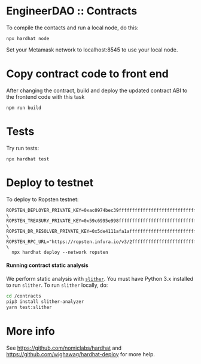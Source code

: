 # EngineerDAO :: Contracts

To compile the contacts and run a local node, do this:

```shell
npx hardhat node
```

Set your Metamask network to localhost:8545 to use your local node.

# Copy contract code to front end

After changing the contract, build and deploy the updated contract ABI to the frontend code with this task

```shell
npm run build
```

# Tests

Try run tests:

```shell
npx hardhat test
```

# Deploy to testnet

To deploy to Ropsten testnet:
```shell
ROPSTEN_DEPLOYER_PRIVATE_KEY=0xac0974bec39fffffffffffffffffffffffffffffffffffffffffffffffffff80 \
ROPSTEN_TREASURY_PRIVATE_KEY=0x59c6995e998fffffffffffffffffffffffffffffffffffffffffffffffff690d \
ROPSTEN_DR_RESOLVER_PRIVATE_KEY=0x5de4111afa1afffffffffffffffffffffffffffffffffffffffffffffffff365a \
ROPSTEN_RPC_URL="https://ropsten.infura.io/v3/2fffffffffffffffffffffffffffffe2" \
  npx hardhat deploy --network ropsten
```

#### Running contract static analysis

We perform static analysis with [`slither`](https://github.com/crytic/slither). You must have Python 3.x installed to
run `slither`. To run `slither` locally, do:

```bash
cd /contracts
pip3 install slither-analyzer
yarn test:slither
```

# More info

See https://github.com/nomiclabs/hardhat and https://github.com/wighawag/hardhat-deploy for more help.
